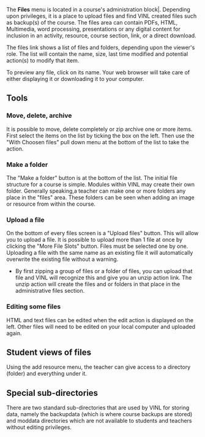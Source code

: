 The **Files** menu is located in a course's administration block|. Depending upon privileges, it is a place to upload files and find VINL created files such as backup(s) of the course.  The files area can contain PDFs, HTML, Multimedia, word processing, presentations or any digital content for inclusion in an activity, resource, course section, link, or a direct download.

The files link shows a list of files and folders, depending upon the viewer's role. The list will contain the name, size, last time modified and potential action(s) to modify that item.

To preview any file,  click on its name. Your web browser will take care of either displaying it or downloading it to your computer.


## Tools ##
### Move, delete, archive ###
It is possible to move, delete  completely or zip archive one or more items. First select the items on the list by ticking the box on the left.  Then use the "With Choosen files" pull down menu at the bottom of the list to take the action.

### Make a folder ###
The "Make a folder" button is at the bottom of the list.  The initial file structure for a course is simple.  Modules within VINL may create their own folder.  Generally speaking,a teacher can make one or more folders any place in the "files"  area.   These folders can be seen when adding an image or resource from within the course.

### Upload a file ###
On the bottom of every files screen is a "Upload files" button.  This will allow you to upload a file.  It is possible to upload more than 1 file at once by clicking the "More File Slots" button.  Files must be selected one by one.  Uploading a file with the same name as an existing file it will automatically overwrite the existing file without a warning.

  * By first zipping a group of files or a folder of files, you can upload that file and VINL will recognize this and give you an unzip action link.  The unzip action will create the files and or folders in that place in the administrative files section.

### Editing some files ###
HTML and text files can be edited when the edit action is displayed on the left. Other files will need to be edited on your local computer and uploaded again.

## Student views of files ##
Using the add resource menu, the teacher can give access to a directory (folder) and everything under it.

## Special sub-directories ##
There are two standard sub-directories that are used by VINL for storing data, namely the backupdata (which is where course backups are stored) and moddata directories which are not available to students and teachers without editing privileges.